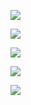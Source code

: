 ![](https://readme-typing-svg.demolab.com?font=Fira+Code&pause=1000&width=435&lines=Hello+there!;I'm+Your+Majesty%2C+The+Eye!;Thanks+for+visiting+my+profile!)

![](https://github-readme-stats.vercel.app/api?username=YourMajestyTheEye&show_icons=true&theme=radical)
 
![](https://streak-stats.demolab.com?user=YourMajestyTheEye&theme=radical&hide_border=true)
 
[![](https://github-profile-trophy.vercel.app/?username=YourMajestyTheEye&theme=onedark)](https://github.com/ryo-ma/github-profile-trophy)

![](https://komarev.com/ghpvc/?username=YourMajestyTheEye&label=MY+PROFILE+VIEWS)
